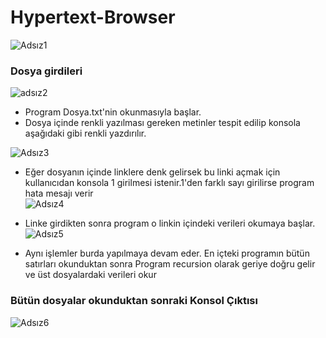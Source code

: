 # Hypertext-Browser



![Adsız1](https://user-images.githubusercontent.com/65908597/193422145-8c97d7b2-c6dc-4ec3-98d1-ec5ecade5a90.png)
### Dosya girdileri
![adsız2](https://user-images.githubusercontent.com/65908597/193422386-b6c9cf81-4662-40a9-adb4-b108add39cda.png)

* Program Dosya.txt'nin okunmasıyla başlar.
* Dosya içinde renkli yazılması gereken metinler tespit edilip konsola aşağıdaki gibi renkli yazdırılır.

![Adsız3](https://user-images.githubusercontent.com/65908597/193422524-10deff89-e3cd-43e4-8ac9-3d96c517fe38.png)

* Eğer dosyanın içinde linklere denk gelirsek bu linki açmak için kullanıcıdan konsola 1 girilmesi istenir.1'den farklı sayı girilirse program hata mesajı verir                     
![Adsız4](https://user-images.githubusercontent.com/65908597/193422578-2b51fb9b-1cd9-419a-bb8c-e48432bfaaff.png)

* Linke girdikten sonra program o linkin içindeki verileri okumaya başlar.
![Adsız5](https://user-images.githubusercontent.com/65908597/193422694-1b3124cb-119d-4486-a32c-c5fe79539ac2.png)

* Aynı işlemler burda yapılmaya devam eder. En içteki programın bütün satırları okunduktan sonra Program recursion olarak geriye doğru gelir ve üst dosyalardaki verileri okur                                                     
### Bütün dosyalar okunduktan sonraki Konsol Çıktısı
![Adsız6](https://user-images.githubusercontent.com/65908597/193422805-eb112fa8-5086-4ad3-aacc-656ebb4f1403.png)
